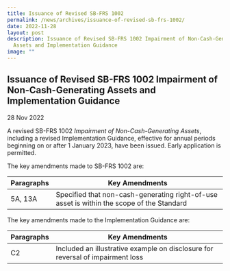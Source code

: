 ```yaml
---
title: Issuance of Revised SB-FRS 1002
permalink: /news/archives/issuance-of-revised-sb-frs-1002/
date: 2022-11-28
layout: post
description: Issuance of Revised SB-FRS 1002 Impairment of Non-Cash-Generating
  Assets and Implementation Guidance
image: ""
---
```

Issuance of Revised SB-FRS 1002 Impairment of Non-Cash-Generating Assets and Implementation Guidance
----------------------------------------------------------------------------------------------------

28 Nov 2022

A revised SB-FRS 1002 _Impairment of Non-Cash-Generating Assets_, including a revised Implementation Guidance, effective for annual periods beginning on or after 1 January 2023, have been issued. Early application is permitted.

The key amendments made to SB-FRS 1002 are:



| **Paragraphs**| **Key Amendments** |
| -------- | -------- |
| 5A, 13A     | Specified that non-cash-generating right-of-use asset is within the scope of the Standard     |


The key amendments made to the Implementation Guidance are:

| **Paragraphs**| **Key Amendments** |
| -------- | -------- |
| C2     | Included an illustrative example on disclosure for reversal of impairment loss     |